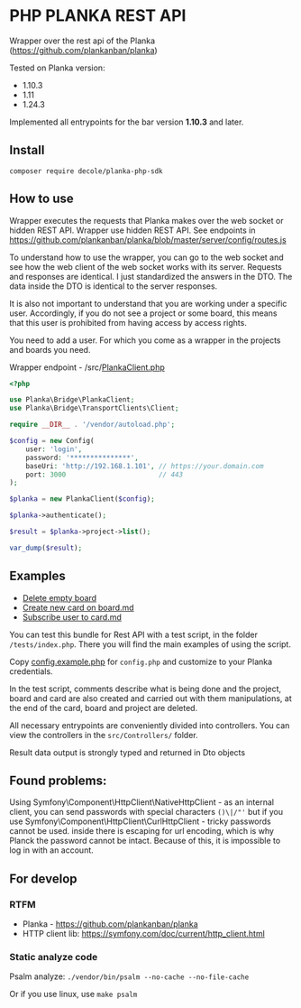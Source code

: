 # PHP PLANKA REST API

Wrapper over the rest api of the Planka (https://github.com/plankanban/planka)

Tested on Planka version: 
 - 1.10.3
 - 1.11
 - 1.24.3

Implemented all entrypoints for the bar version **1.10.3** and later.


## Install

`composer require decole/planka-php-sdk`


## How to use

Wrapper executes the requests that Planka makes over the web socket or hidden REST API.
Wrapper use hidden REST API. See endpoints in https://github.com/plankanban/planka/blob/master/server/config/routes.js 

To understand how to use the wrapper, you can go to the web socket and see how the web client of the web socket 
works with its server. Requests and responses are identical. I just standardized the answers in the DTO. 
The data inside the DTO is identical to the server responses.

It is also not important to understand that you are working under a specific user. Accordingly, if you do not see 
a project or some board, this means that this user is prohibited from having access by access rights.

You need to add a user. For which you come as a wrapper in the projects and boards you need.


Wrapper endpoint - /src/[PlankaClient.php](src/PlankaClient.php)


```php
<?php

use Planka\Bridge\PlankaClient;
use Planka\Bridge\TransportClients\Client;

require __DIR__ . '/vendor/autoload.php';

$config = new Config(
    user: 'login',
    password: '***************',
    baseUri: 'http://192.168.1.101', // https://your.domain.com
    port: 3000                       // 443
);

$planka = new PlankaClient($config);

$planka->authenticate();

$result = $planka->project->list();

var_dump($result);
```


## Examples

- [Delete empty board](docs/DELETE_EMPTY_BOARD.md)
- [Create new card on board.md](docs/ADD_NEW_CARD_ON_BOARD.md)
- [Subscribe user to card.md](docs/SUBSCRIBE_MEMBERSHIP_TO_CARD.md)

You can test this bundle for Rest API with a test script, in the folder `/tests/index.php`. 
There you will find the main examples of using the script.

Copy [config.example.php](tests/config.example.php) for `config.php` and customize to your
Planka credentials.

In the test script, comments describe what is being done and the project, board and card are also created and carried 
out with them manipulations, at the end of the card, board and project are deleted.

All necessary entrypoints are conveniently divided into controllers. You can view the controllers 
in the `src/Controllers/` folder.

Result data output is strongly typed and returned in Dto objects


## Found problems:

Using Symfony\Component\HttpClient\NativeHttpClient - as an internal client, you can send passwords with special characters `()\|/"'`
but if you use Symfony\Component\HttpClient\CurlHttpClient - tricky passwords cannot be used. inside there is escaping for url encoding, which is why Planck
the password cannot be intact. Because of this, it is impossible to log in with an account.


## For develop

### RTFM

- Planka - https://github.com/plankanban/planka
- HTTP client lib: https://symfony.com/doc/current/http_client.html


### Static analyze code
Psalm analyze: `./vendor/bin/psalm --no-cache --no-file-cache`

Or if you use linux, use `make psalm`
